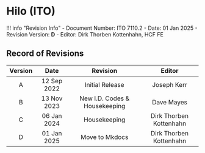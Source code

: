# Hilo (ITO)

!!! info "Revision Info"
    - Document Number: ITO 7110.2
    - Date: 01 Jan 2025
    - Revision Version: **D**
    - Editor: Dirk Thorben Kottenhahn, HCF FE

## Record of Revisions

| Version | Date | Revision | Editor |
|:---:|:---:|:---:|:---:|
| A | 12 Sep 2022 | Initial Release | Joseph Kerr |
| B | 13 Nov 2023 | New I.D. Codes & Housekeeping | Dave Mayes |
| C | 06 Jan 2024 | Housekeeping | Dirk Thorben Kottenhahn |
| D | 01 Jan 2025 | Move to Mkdocs | Dirk Thorben Kottenhahn |
